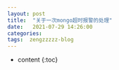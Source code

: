 ```yaml
---
layout: post
title:  "关于一次mongo超时报警的处理"
date:   2021-07-29 14:26:00
categories: 
tags:  zengzzzzz-blog
---
```


* content
{:toc}

  
&nbsp;
